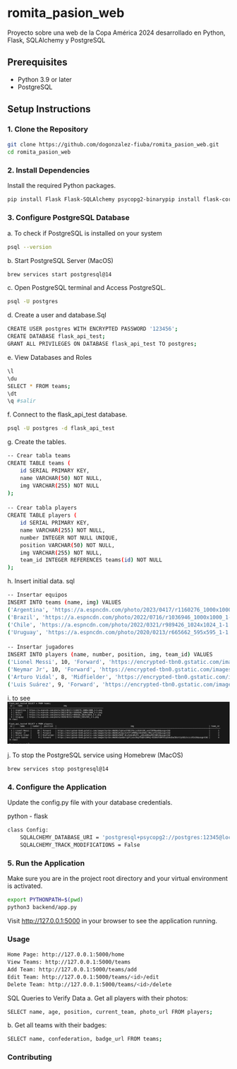 # romita_pasion_web
Proyecto sobre una web de la Copa América 2024 desarrollado en Python, Flask, SQLAlchemy y PostgreSQL

## Prerequisites

- Python 3.9 or later
- PostgreSQL

## Setup Instructions

### 1. Clone the Repository

```bash
git clone https://github.com/dogonzalez-fiuba/romita_pasion_web.git
cd romita_pasion_web
```

### 2. Install Dependencies

Install the required Python packages.

```bash
pip install Flask Flask-SQLAlchemy psycopg2-binarypip install flask-cors
```

### 3. Configure PostgreSQL Database

a. To check if PostgreSQL is installed on your system
```bash
psql --version
```
b. Start PostgreSQL Server (MacOS)
```bash
brew services start postgresql@14
```
c. Open PostgreSQL terminal and Access PostgreSQL.
```bash
psql -U postgres
```
d. Create a user and database.Sql
```bash
CREATE USER postgres WITH ENCRYPTED PASSWORD '123456';
CREATE DATABASE flask_api_test;
GRANT ALL PRIVILEGES ON DATABASE flask_api_test TO postgres;
```
e. View Databases and Roles
```bash
\l
\du
SELECT * FROM teams;
\dt
\q #salir
```
f. Connect to the flask_api_test database.
```bash
psql -U postgres -d flask_api_test

```
g. Create the tables.
```bash
-- Crear tabla teams
CREATE TABLE teams (
    id SERIAL PRIMARY KEY,
    name VARCHAR(50) NOT NULL,
    img VARCHAR(255) NOT NULL
);

-- Crear tabla players
CREATE TABLE players (
    id SERIAL PRIMARY KEY,
    name VARCHAR(255) NOT NULL,
    number INTEGER NOT NULL UNIQUE,
    position VARCHAR(50) NOT NULL,
    img VARCHAR(255) NOT NULL,
    team_id INTEGER REFERENCES teams(id) NOT NULL
);

```

h. Insert initial data. sql

```bash
-- Insertar equipos
INSERT INTO teams (name, img) VALUES
('Argentina', 'https://a.espncdn.com/photo/2023/0417/r1160276_1000x1000_1-1.png'),
('Brazil', 'https://a.espncdn.com/photo/2022/0716/r1036946_1000x1000_1-1.png'),
('Chile', 'https://a.espncdn.com/photo/2022/0321/r989426_1024x1024_1-1.png'),
('Uruguay', 'https://a.espncdn.com/photo/2020/0213/r665662_595x595_1-1.png');

-- Insertar jugadores
INSERT INTO players (name, number, position, img, team_id) VALUES
('Lionel Messi', 10, 'Forward', 'https://encrypted-tbn0.gstatic.com/images?q=tbn:ANd9GcTqbCwnIYB5lP4cjn3SVHiEM_ookf207Nww6A&usqp=CAU', 1),
('Neymar Jr', 10, 'Forward', 'https://encrypted-tbn0.gstatic.com/images?q=tbn:ANd9GcRibpz3vV3Tl4PNRQyIAkkHQhx-M8zieTGxhA&usqp=CAU', 2),
('Arturo Vidal', 8, 'Midfielder', 'https://encrypted-tbn0.gstatic.com/images?q=tbn:ANd9GcRDQF-0cy5oQn4MoFU-_p9OuA8RegPBIIWMjQ&usqp=CAU', 3),
('Luis Suárez', 9, 'Forward', 'https://encrypted-tbn0.gstatic.com/images?q=tbn:ANd9GcQumQbtigXYjxGz39q3YbQDtZAMky-RIGRUtVDMfHiQ2Ukd2wCDUztCqt02LhciccRJo3k&usqp=CAU', 4);

```
i. to see
![alt text](image.png)

j. To stop the PostgreSQL service using Homebrew (MacOS)
```bash
brew services stop postgresql@14
```
###  4. Configure the Application
Update the config.py file with your database credentials.

python - flask
```bash
class Config:
    SQLALCHEMY_DATABASE_URI = 'postgresql+psycopg2://postgres:12345@localhost:5432/flask_api_test'
    SQLALCHEMY_TRACK_MODIFICATIONS = False

```
### 5. Run the Application

Make sure you are in the project root directory and your virtual environment is activated.

```bash
export PYTHONPATH=$(pwd)
python3 backend/app.py
```
Visit http://127.0.0.1:5000 in your browser to see the application running.


### Usage
```bash
Home Page: http://127.0.0.1:5000/home
View Teams: http://127.0.0.1:5000/teams
Add Team: http://127.0.0.1:5000/teams/add
Edit Team: http://127.0.0.1:5000/teams/<id>/edit
Delete Team: http://127.0.0.1:5000/teams/<id>/delete
```

SQL Queries to Verify Data
a. Get all players with their photos:
```bash
SELECT name, age, position, current_team, photo_url FROM players;
```
b. Get all teams with their badges:
```bash
SELECT name, confederation, badge_url FROM teams;
```
### Contributing